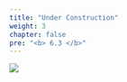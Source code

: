 ```yaml
---
title: "Under Construction"
weight: 3
chapter: false
pre: "<b> 6.3 </b>"
---
```


![](../../images/1/work.bmp)